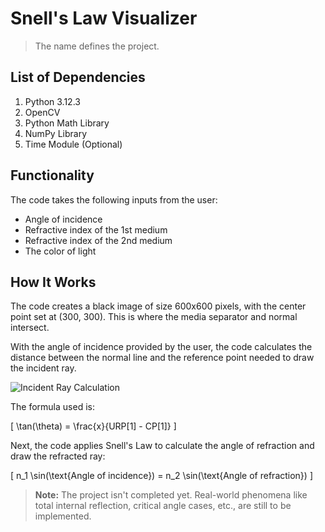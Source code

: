 # Snell's Law Visualizer

> The name defines the project.

## List of Dependencies
1. Python 3.12.3
2. OpenCV
3. Python Math Library
4. NumPy Library
5. Time Module (Optional)

## Functionality
The code takes the following inputs from the user:
- Angle of incidence
- Refractive index of the 1st medium
- Refractive index of the 2nd medium
- The color of light

## How It Works
The code creates a black image of size 600x600 pixels, with the center point set at (300, 300). This is where the media separator and normal intersect.

With the angle of incidence provided by the user, the code calculates the distance between the normal line and the reference point needed to draw the incident ray.

![Incident Ray Calculation](img1x01.svg)

The formula used is:

\[
\tan(\theta) = \frac{x}{URP[1] - CP[1]}
\]

Next, the code applies Snell's Law to calculate the angle of refraction and draw the refracted ray:

\[
n_1 \sin(\text{Angle of incidence}) = n_2 \sin(\text{Angle of refraction})
\]

> **Note:** The project isn't completed yet. Real-world phenomena like total internal reflection, critical angle cases, etc., are still to be implemented.

